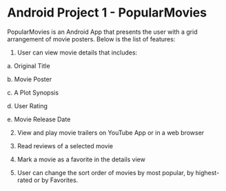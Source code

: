 # Android Project 1 - PopularMovies

PopularMovies is an Android App that presents the user with a grid arrangement of movie posters. Below is the list of features:

1. User can view movie details that includes:

  a. Original Title
  
  b. Movie Poster 
  
  c. A Plot Synopsis
  
  d. User Rating
  
  e. Movie Release Date
  

2. View and play movie trailers on YouTube App or in a web browser

3. Read reviews of a selected movie

4. Mark a movie as a favorite in the details view
5. User can change the sort order of movies by most popular, by highest-rated or by Favorites.


